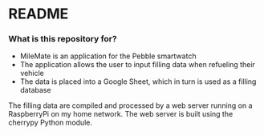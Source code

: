 # README #

### What is this repository for? ###

* MileMate is an application for the Pebble smartwatch
* The application allows the user to input filling data when refueling their vehicle
* The data is placed into a Google Sheet, which in turn is used as a filling database

The filling data are compiled and processed by a web server running on a RaspberryPi on my home network. The web server is built using the cherrypy Python module.